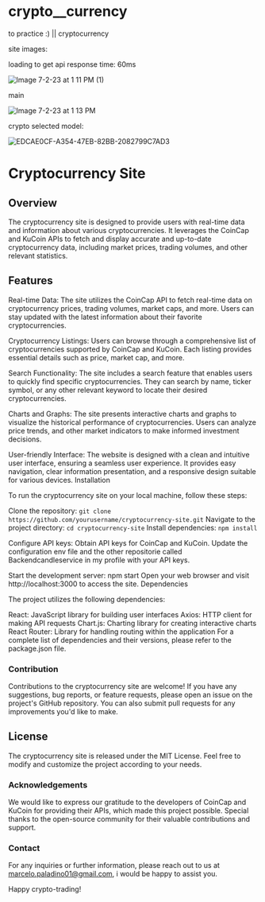 # crypto__currency
to practice :) || cryptocurrency

site images:

loading to get api response time: 60ms

![Image 7-2-23 at 1 11 PM (1)](https://github.com/Marcelorox/crypto__currency/assets/123993243/c307b9de-911f-4ae2-a940-fa91d4b78653)

main

![Image 7-2-23 at 1 13 PM](https://github.com/Marcelorox/crypto__currency/assets/123993243/0a896f3a-6c21-45dd-824c-6e038e3c1982)

crypto selected model:

![EDCAE0CF-A354-47EB-82BB-2082799C7AD3](https://github.com/Marcelorox/BackendCandleService/assets/123993243/8f96e740-7752-4a72-a232-ebb83e04e913)


<h1>Cryptocurrency Site</h1>

<h2>Overview</h2>

The cryptocurrency site is designed to provide users with real-time data and information about various cryptocurrencies. It leverages the CoinCap and KuCoin APIs to fetch and display accurate and up-to-date cryptocurrency data, including market prices, trading volumes, and other relevant statistics.

<h2>Features</h2>

Real-time Data: The site utilizes the CoinCap API to fetch real-time data on cryptocurrency prices, trading volumes, market caps, and more. Users can stay updated with the latest information about their favorite cryptocurrencies.

Cryptocurrency Listings: Users can browse through a comprehensive list of cryptocurrencies supported by CoinCap and KuCoin. Each listing provides essential details such as price, market cap, and more.

Search Functionality: The site includes a search feature that enables users to quickly find specific cryptocurrencies. They can search by name, ticker symbol, or any other relevant keyword to locate their desired cryptocurrencies.

Charts and Graphs: The site presents interactive charts and graphs to visualize the historical performance of cryptocurrencies. Users can analyze price trends, and other market indicators to make informed investment decisions.

User-friendly Interface: The website is designed with a clean and intuitive user interface, ensuring a seamless user experience. It provides easy navigation, clear information presentation, and a responsive design suitable for various devices.
Installation

To run the cryptocurrency site on your local machine, follow these steps:

Clone the repository: `git clone https://github.com/yourusername/cryptocurrency-site.git`
Navigate to the project directory: `cd cryptocurrency-site`
Install dependencies: `npm install`

Configure API keys: Obtain API keys for CoinCap and KuCoin. Update the configuration env file and the other repositorie called Backendcandleservice
in my profile with your API keys.

Start the development server: npm start
Open your web browser and visit http://localhost:3000 to access the site.
Dependencies

The project utilizes the following dependencies:

React: JavaScript library for building user interfaces
Axios: HTTP client for making API requests
Chart.js: Charting library for creating interactive charts
React Router: Library for handling routing within the application
For a complete list of dependencies and their versions, please refer to the package.json file.

<h3>Contribution</h1>

Contributions to the cryptocurrency site are welcome! If you have any suggestions, bug reports, or feature requests, please open an issue on the project's GitHub repository. You can also submit pull requests for any improvements you'd like to make.

<h2>License</h2>

The cryptocurrency site is released under the MIT License. Feel free to modify and customize the project according to your needs.

<h3>Acknowledgements</h3>

We would like to express our gratitude to the developers of CoinCap and KuCoin for providing their APIs, which made this project possible. Special thanks to the open-source community for their valuable contributions and support.

<h3>Contact</h3>

For any inquiries or further information, please reach out to us at marcelo.paladino01@gmail.com, i would be happy to assist you.

Happy crypto-trading!
